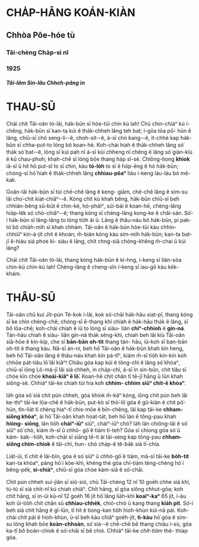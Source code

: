 # CHA̍P-HĀNG KOÁN-KIÀN #

## Chhòa Pôe-hóe tù ##

### Tāi-chèng Cha̍p-sì nî ###
### 1925 ###

#### _Tâi-lâm Sin-lâu Chheh-pâng ìn_ ####

# THAU-SŪ #

Chāi chit Tâi-oân tó-lāi, ha̍k-būn sī hòe-tūi chin
kú lah!  Chū chin-chiàⁿ kú í-chêng, ha̍k-būn sī
kan-ta kúi ê tha̍k-chheh lâng teh bat; í-gōa tōa pō͘-
hūn ê lâng, chiū-sī chò seng-lí--ê, choh-sit--ê, á-sī
chò kang--ê, i̍t-chhè kap ha̍k-būn sī chha-put-to
lóng bô koan-hē. Koh-chài hiah ê tha̍k-chheh lâng
só͘ tha̍k só͘ bat--ê, lóng sī kúi pah nî á-sī kúi
chheng nî chêng ê lâng só͘ gián-kiù ê kū chau-phoh;
khah-chē sī lóng bōe thang ha̍p sî-sè.  Chiông-tiong
**khiok** iā-sī ū hit hō put-sî to sī chin, kàu **tó-lo̍h** to
sī ē ha̍p-ēng ê hó ha̍k-būn; chóng-sī hō͘ hiah ê
tha̍k-chheh lâng **chhiau-pôaⁿ** liáu í-keng láu-láu bô
mê-kak.

Goân-lâi ha̍k-būn sī tùi chē-chē lâng ê keng-
giām, chē-chē lâng ê sim-su lâi cho͘-chit kiat-chiâⁿ--ê.
Kóng chi̍t kù khah bêng, ha̍k-būn chiū-sī beh
chhián-bêng sū-bu̍t ê chin-ké, hó-pháiⁿ, súi-bái ê
koan-hē, chèng-lâng hia̍p-le̍k só͘ chò-chiâⁿ--ê;
thang kóng sī chèng-lâng kong-ke ê châi-sán. Só͘-í
ha̍k-būn sī lâng-lâng to lóng tio̍h ài ū. Lâng ê
thâu-náu bô ha̍k-būn, pí pak-tó͘ bô chia̍h-mi̍h sī
khah chhám. Tâi-oân ê ha̍k-būn hòe-tūi kàu chhin-
chhiūⁿ kin-á-ji̍t chit ê khoán; m̄-bián kóng kàu
sím-mi̍h ha̍k-būn; kan-ta bat-jī ē-hiáu siá phoe kì-
siàu ê lâng, chi̍t chng-siā chóng-khêng m̄-chai ū
kúi lâng?

Chāi chit Tâi-oân tó-lāi, thang kóng ha̍k-būn ê
ki-hng, í-keng sī liân-sòa chin-kú chin-kú lah!
Chèng-lâng ê cheng-sîn í-keng sī iau-gō kàu ke̍k-
khám.


# THÂU-SŪ #

Tâi-oân chū kui Ji̍t-pún Tè-kok í-lâi, kok só͘-chāi
ha̍k-hāu siat-pī, thang kóng sī ke chin chéng-chê;
chóng-sī ē-thang khì chiah ê ha̍k-hāu tha̍k ê lâng,
sī bô lōa-chē; koh-chài chiah ê iū to lóng sī siàu-
liân **chíⁿ-chhioh** ê **gín-ná**.  Tán-hāu chiah ê siàu-
liân gín-ná tha̍k sêng-khì, chiah beh lâi kiù Tâi-oân
siā-hōe ê kín-kip, che sī **bān-bān** **oh-tit** thang tán-
hāu, iū-koh sī ban-bān oh-tit ē thang kàu.  Nā-sī
án-ni, beh hō͘ Tâi-oân ê ha̍k-būn khah kín heng,
beh hō͘ Tâi-oân lâng ê thâu-náu khah kín pá-tīⁿ,
kiám m̄-sī tio̍h kín-kín koh chhōe pa̍t-tiâu lō͘ lâi
kiâⁿ!  Chiàu góa kap kúi ê tông-chì ê lâng só͘ khòaⁿ,
chiū-sī iōng Lô-má-jī lâi siá chheh, ìn cha̍p-chì, á-sī
ìn sin-bûn, chit tiâu sī chòe kīn chòe **khoài-kiâⁿ ê
lō͘**.  Koan-hē chit chân tī tē-jī hāng ū lūn khah
siông-sè. Chhiáⁿ tāi-ke chiah tùi hia koh **chhim-
chhim** **siūⁿ chi̍t-ē khòaⁿ**.

Ia̍h góa só͘ siá chit pún chheh, góa khiok m̄-káⁿ
kóng, iōng chit pún beh lâi ke-thiⁿ tāi-ke lōa-chē ê
ha̍k-būn, put-kò sī thò͘-lō͘ góa ê gû-kiàn ê chit pō͘-
hūn, tîn-lia̍t tī chèng hiaⁿ-tī chis-mōe ê bīn-chêng,
lâi kap tāi-ke **chham-siông khòaⁿ**, ài hō͘ Tâi-oân
khah hoat-ta̍t, beh hō͘ lán ê tông-pau khah **hiòng-**
**siōng**, lán tio̍h **cháiⁿ-iūⁿ** siūⁿ, cháiⁿ-iūⁿ chò?
Ia̍h lán chiông-lâi ê só͘ siūⁿ só͘ chò, kiám m̄-sī ū chhò-
gō͘ ê tiám tī-teh? Góa sī chiong góa só͘ ū kám-
kak--tio̍h, koh-chài sī siāng tē-it ài tāi-seng kap 
tông-pau **chham-siông chim-chiok** ê tāi-chì, hun-
chò cha̍p-ê tê-ba̍k siá tī-chia.

Lia̍t-ūi, tī chit ê lāi-bīn, góa ê só͘ siūⁿ ū chhò-gō͘
ê tiám, mā-sī tāi-ke **bo̍h-tit** kan-ta khòaⁿ, pàng hō͘
i kòe-khì, khéng thè góa chí-tiám tèng-chèng hō͘ i
bêng-pe̍k, **sì-chiàⁿ**, chiū-sī góa chòe kám-siā ê só͘-chāi.

Chit pún chheh sui-jiân sī sió-sió, chū Tāi-chèng
12 nî 10 goe̍h chhe siá khí, tú-tú sī siá chi̍t-nî kú
chiah chiâⁿ. Chi̍t hāng, sī góa siông chhut-gōa;
koh chi̍t hāng, sī in-ūi kū-nî 12 goe̍h 16 ji̍t hō͘ lâng
lia̍h-khì **koaiⁿ-kaⁿ** 65 ji̍t, í-āu koh ūi-tio̍h chit chân
sū **chhiau-chhe̍k**, chió-chió ū kang thang **kia̍h pit**.
Só͘-í beh siá chi̍t hāng ê gī-lūn, tī hit ê tiong-kan
tio̍h hioh-khùn kúi-nā pái. Koh-chài chi̍t pái ê
hioh-khùn, ū-sî beh kàu chiâⁿ goe̍h-ji̍t, **tì-kàu** hō͘
góa ê sim-su lóng khah bōe **koàn-chhoàn**, só͘ siá--ê
chē-chē bē thang chiàu ì-sù, góa ka-tī bô boán-chiok
ê só͘-chāi sī bē chió. Chhiáⁿ tāi-ke _chi̍t-tiám_ thé-
thiap góa.




